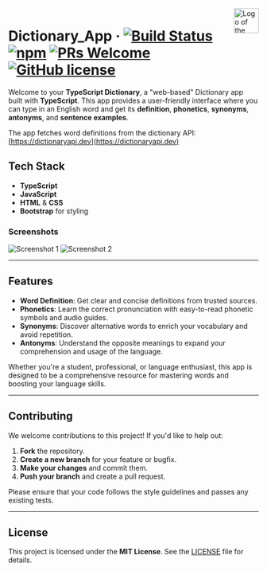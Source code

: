 <img src="https://upload.wikimedia.org/wikipedia/commons/0/0c/Icon_dictionary.svg" alt="Logo of the project" align="right" width="50">

# Dictionary_App &middot; [![Build Status](https://img.shields.io/travis/npm/npm/latest.svg?style=flat-square)](https://travis-ci.org/npm/npm) [![npm](https://img.shields.io/npm/v/npm.svg?style=flat-square)](https://www.npmjs.com/package/npm) [![PRs Welcome](https://img.shields.io/badge/PRs-welcome-brightgreen.svg?style=flat-square)](http://makeapullrequest.com) [![GitHub license](https://img.shields.io/badge/license-MIT-blue.svg?style=flat-square)](https://github.com/your/your-project/blob/master/LICENSE)

Welcome to your **TypeScript Dictionary**, a "web-based" Dictionary app built with **TypeScript**. This app provides a user-friendly interface where you can type in an English word and get its **definition**, **phonetics**, **synonyms**, **antonyms**, and **sentence examples**.

The app fetches word definitions from the dictionary API: [https://dictionaryapi.dev](https://dictionaryapi.dev)

## Tech Stack

- **TypeScript**
- **JavaScript**
- **HTML** & **CSS**
- **Bootstrap** for styling

### Screenshots

![Screenshot 1](https://github.com/user-attachments/assets/11914f80-33b5-436d-91a1-135556b29bca)
![Screenshot 2](https://github.com/user-attachments/assets/1f7421e4-2e30-4af6-9d04-d82d53208e4b)

---

## Features

- **Word Definition**: Get clear and concise definitions from trusted sources.
- **Phonetics**: Learn the correct pronunciation with easy-to-read phonetic symbols and audio guides.
- **Synonyms**: Discover alternative words to enrich your vocabulary and avoid repetition.
- **Antonyms**: Understand the opposite meanings to expand your comprehension and usage of the language.

Whether you're a student, professional, or language enthusiast, this app is designed to be a comprehensive resource for mastering words and boosting your language skills.

---

## Contributing

We welcome contributions to this project! If you'd like to help out:

1. **Fork** the repository.
2. **Create a new branch** for your feature or bugfix.
3. **Make your changes** and commit them.
4. **Push your branch** and create a pull request.

Please ensure that your code follows the style guidelines and passes any existing tests.

---

## License

This project is licensed under the **MIT License**. See the [LICENSE](LICENSE) file for details.


